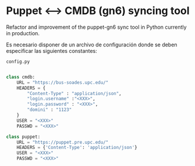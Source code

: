 # Puppet <--> CMDB (gn6) syncing tool

Refactor and improvement of the puppet-gn6 sync tool in Python currently in production.

Es necesario disponer de un archivo de configuración donde se deben especificar las siguientes constantes:

`config.py`
```python

class cmdb:
    URL = "https://bus-soades.upc.edu/"
    HEADERS = {
        "Content-Type" : "application/json",
        "login.username" :"<XXX>",
        "login.password" : "<XXX>",
        "domini" : "1123"
    }
    USER = "<XXX>"
    PASSWD = "<XXX>"

class puppet:
    URL = "https://puppet.pre.upc.edu/"
    HEADERS = {'Content-Type': 'application/json'}
    USER = "<XXX>"
    PASSWD = "<XXX>"

```